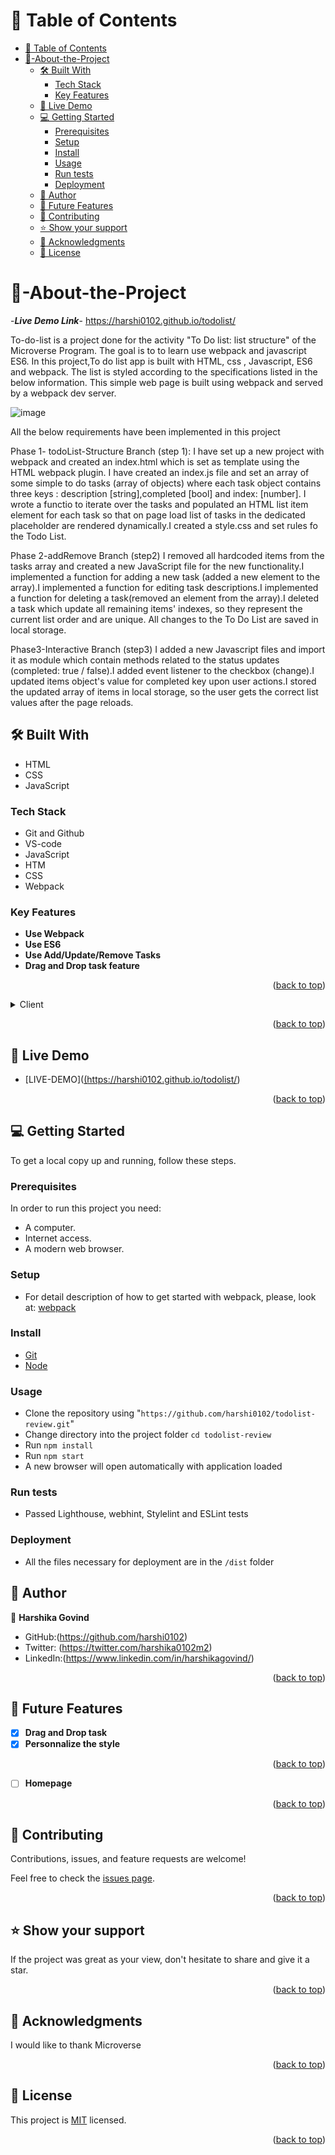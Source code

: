 
<a name="readme-top"></a>

<!-- TABLE OF CONTENTS -->

# 📗 Table of Contents

- [📗 Table of Contents](#-table-of-contents)
- [📖-About-the-Project ](#-about-the-project-)
  - [🛠 Built With ](#-built-with-)
    - [Tech Stack ](#tech-stack-)
    - [Key Features ](#key-features-)
  - [🚀 Live Demo ](#-live-demo-)
  - [💻 Getting Started ](#-getting-started-)
    - [Prerequisites](#prerequisites)
    - [Setup](#setup)
    - [Install](#install)
    - [Usage](#usage)
    - [Run tests](#run-tests)
    - [Deployment](#deployment)
  - [👥 Author ](#-author-)
  - [🔭 Future Features ](#-future-features-)
  - [🤝 Contributing ](#-contributing-)
  - [⭐️ Show your support ](#️-show-your-support-)
  - [🙏 Acknowledgments ](#-acknowledgments-)
  - [📝 License ](#-license-)
<!-- PROJECT DESCRIPTION -->

# 📖-About-the-Project <a name="about-project"></a>

-***Live Demo Link***- https://harshi0102.github.io/todolist/

To-do-list is a project done for the activity "To Do list: list structure" of the Microverse Program. The goal is to to learn use webpack and javascript ES6. In this project,To do list app is built with HTML, css , Javascript, ES6 and webpack. The list is styled according to the specifications listed in the below information. This simple web page is built using webpack and served by a webpack dev server.

![image](https://github.com/harshi0102/todolist-review/assets/108334376/1d60a4cc-3df1-4855-8529-6a720a35ad4e)


All the below requirements have been implemented in this project

Phase 1- todoList-Structure Branch (step 1): I have set up a new project with webpack and created an index.html which is set as template using the HTML webpack plugin. I have created an index.js file and set an array of some simple to do tasks (array of objects) where each task object contains three keys : description [string],completed [bool] and index: [number]. I wrote a functio to iterate over the tasks and populated an HTML list item element for each task so that on page load list of tasks in the dedicated placeholder are rendered dynamically.I created a style.css and set rules fo the Todo List.

Phase 2-addRemove Branch (step2) I removed all hardcoded items from the tasks array and created a new JavaScript file for the new functionality.I implemented a function for adding a new task (added a new element to the array).I implemented a function for editing task descriptions.I implemented a function for deleting a task(removed an element from the array).I deleted a task which update all remaining items' indexes, so they represent the current list order and are unique. All changes to the To Do List are saved in local storage.

Phase3-Interactive Branch (step3) I added a new Javascript files and import it as module which contain methods related to the status updates (completed: true / false).I added event listener to the checkbox (change).I updated items object's value for completed key upon user actions.I stored the updated array of items in local storage, so the user gets the correct list values after the page reloads.

## 🛠 Built With <a name="built-with"></a>
- HTML
- CSS
- JavaScript

### Tech Stack <a name="tech-stack"></a>
- Git and Github
- VS-code
- JavaScript
- HTM
- CSS
- Webpack

### Key Features <a name="key-features"></a>

- **Use Webpack**
- **Use ES6**
- **Use Add/Update/Remove Tasks**
- **Drag and Drop task feature**

<p align="right">(<a href="#readme-top">back to top</a>)</p>

<details>
  <summary>Client</summary>
  <ul>
    <li><a href="https://developer.mozilla.org/es/docs/Web/HTML">HTML</a></li>
    <li><a href="https://developer.mozilla.org/es/docs/Web/CSS">CSS</a></li>
    <li><a href="https://developer.mozilla.org/es/docs/Web/CSS">JavaScript</a></li>
  </ul>
</details>
 
<p align="right">(<a href="#readme-top">back to top</a>)</p>
 
<!-- LIVE DEMO -->
 
## 🚀 Live Demo <a name="live-demo"></a>
 
- [LIVE-DEMO](<a href="#">(https://harshi0102.github.io/todolist/)
 
<p align="right">(<a href="#readme-top">back to top</a>)</p>
 
<!-- GETTING STARTED -->
 
## 💻 Getting Started <a name="getting-started"></a>
 
To get a local copy up and running, follow these steps.
 
### Prerequisites
 
In order to run this project you need:
 
- A computer.
- Internet access.
- A modern web browser.
 
### Setup
- For detail description of how to get started with webpack, please, look at: [webpack](https://webpack.js.org/guides/getting-started/)

### Install

- [Git](https://git-scm.com/downloads)
- [Node](https://nodejs.org/en/download/)
 
### Usage

- Clone the repository using "`https://github.com/harshi0102/todolist-review.git`"
- Change directory into the project folder `cd todolist-review`
- Run `npm install`
- Run `npm start`
- A new browser will open automatically with application loaded
 
### Run tests

- Passed Lighthouse, webhint, Stylelint and ESLint tests

### Deployment

- All the files necessary for deployment are in the `/dist` folder


<!-- AUTHORS -->
 
## 👥 Author <a name="author"></a>

👤 **Harshika Govind**

- GitHub:(https://github.com/harshi0102)
- Twitter: (https://twitter.com/harshika0102m2)
- LinkedIn:(https://www.linkedin.com/in/harshikagovind/)

<p align="right">(<a href="#readme-top">back to top</a>)</p>
 
<!-- FUTURE FEATURES -->

## 🔭 Future Features <a name="future-features"></a>

- [x] **Drag and Drop task**
- [x] **Personnalize the style**
 
<p align="right">(<a href="#readme-top">back to top</a>)</p>


- [ ] **Homepage**

<p align="right">(<a href="#readme-top">back to top</a>)</p>


## 🤝 Contributing <a name="contributing"></a>

Contributions, issues, and feature requests are welcome!

Feel free to check the [issues page](https://github.com/harshi0102/todolist/issues).

<p align="right">(<a href="#readme-top">back to top</a>)</p>
 
<!-- SUPPORT -->
 
## ⭐️ Show your support <a name="support"></a>
 
If the project was great as your view, don't hesitate to share and give it a star.
 
<p align="right">(<a href="#readme-top">back to top</a>)</p>
 
<!-- ACKNOWLEDGEMENTS -->
 
## 🙏 Acknowledgments <a name="acknowledgements"></a>
 
I would like to thank Microverse

<p align="right">(<a href="#readme-top">back to top</a>)</p>
 
<!-- LICENSE -->
 
## 📝 License <a name="license"></a>
 
This project is [MIT](https://github.com/harshi0102/todolist/blob/main/LICENSE) licensed.
 
<p align="right">(<a href="#readme-top">back to top</a>)</p>
<!-- README.md
Displaying README.md. -->
